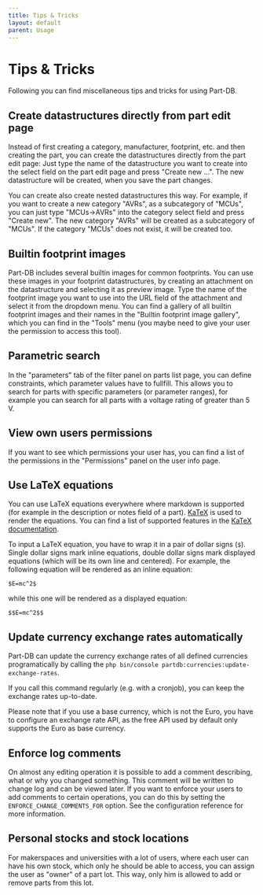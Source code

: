 ```yaml
---
title: Tips & Tricks
layout: default
parent: Usage
---
```


# Tips & Tricks

Following you can find miscellaneous tips and tricks for using Part-DB.

## Create datastructures directly from part edit page

Instead of first creating a category, manufacturer, footprint, etc. and then creating the part, you can create the 
datastructures directly from the part edit page: Just type the name of the datastructure you want to create into the 
select field on the part edit page and press "Create new ...". The new datastructure will be created, when you save
the part changes.

You can create also create nested datastructures this way. For example, if you want to create a new category "AVRs", 
as a subcategory of "MCUs", you can just type "MCUs->AVRs" into the category select field and press "Create new".
The new category "AVRs" will be created as a subcategory of "MCUs". If the category "MCUs" does not exist, it will
be created too.

## Builtin footprint images
Part-DB includes several builtin images for common footprints. You can use these images in your footprint datastructures,
by creating an attachment on the datastructure and selecting it as preview image.
Type the name of the footprint image you want to use into the URL field of the attachment and select it from the
dropdown menu. You can find a gallery of all builtin footprint images and their names in the "Builtin footprint image gallery",
which you can find in the "Tools" menu (you maybe need to give your user the permission to access this tool).

## Parametric search
In the "parameters" tab of the filter panel on parts list page, you can define constraints, which parameter values
have to fullfill. This allows you to search for parts with specific parameters (or parameter ranges), for example you
can search for all parts with a voltage rating of greater than 5 V.

## View own users permissions
If you want to see which permissions your user has, you can find a list of the permissions in the "Permissions" panel
on the user info page.

## Use LaTeX equations
You can use LaTeX equations everywhere where markdown is supported (for example in the description or notes field of a part).
[KaTeX](https://katex.org/) is used to render the equations.
You can find a list of supported features in the [KaTeX documentation](https://katex.org/docs/supported.html).

To input a LaTeX equation, you have to wrap it in a pair of dollar signs (`$`). Single dollar signs mark inline equations,
double dollar signs mark displayed equations (which will be its own line and centered). For example, the following equation
will be rendered as an inline equation:

```
$E=mc^2$
```

while this one will be rendered as a displayed equation:

```
$$E=mc^2$$
```

## Update currency exchange rates automatically
Part-DB can update the currency exchange rates of all defined currencies programatically
by calling the `php bin/console partdb:currencies:update-exchange-rates`.

If you call this command regularly (e.g. with a cronjob), you can keep the exchange rates up-to-date.

Please note that if you use a base currency, which is not the Euro, you have to configure an exchange rate API, as the
free API used by default only supports the Euro as base currency.

## Enforce log comments
On almost any editing operation it is possible to add a comment describing, what or why you changed something.
This comment will be written to change log and can be viewed later.
If you want to enforce your users to add comments to certain operations, you can do this by setting the `ENFORCE_CHANGE_COMMENTS_FOR` option.
See the configuration reference for more information.

## Personal stocks and stock locations
For makerspaces and universities with a lot of users, where each user can have his own stock, which only he should be able to access, you can assign
the user as "owner" of a part lot. This way, only him is allowed to add or remove parts from this lot.
